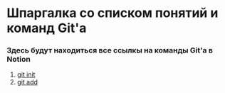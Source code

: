 # Шпаргалка со списком понятий и команд Git'а

### Здесь будут находиться все ссылкы на команды Git'a в Notion

1. [git init](https://jet-package-6f2.notion.site/dc579d0ecda94f9bb6d6d95cb26af9db?pvs=4)  
2. [git add](https://jet-package-6f2.notion.site/18378bd5200d42ff84ff5c4838d3d58c?pvs=4)  

